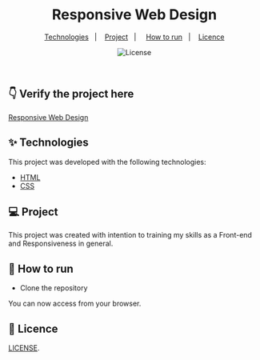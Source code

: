 <h1 align="center">
Responsive Web Design
</h1>
<p align="center"> 
  <a href="#-technologies">Technologies</a>&nbsp;&nbsp;&nbsp;|&nbsp;&nbsp;&nbsp;
  <a href="#-project">Project</a>&nbsp;&nbsp;&nbsp;|
  &nbsp;&nbsp;&nbsp;
  <a href="#-how-to-run">How to run</a>&nbsp;&nbsp;&nbsp;|&nbsp;&nbsp;&nbsp;
  <a href="#-licence">Licence</a>
</p>

<p align="center">
  <img alt="License" src="https://img.shields.io/static/v1?label=license&message=MIT&color=143774&labelColor=000000">

</p>

<br>

## 👇 Verify the project here

[Responsive Web Design](https://responsivewebdesigngdyproject.netlify.app/)

## ✨ Technologies

This project was developed with the following technologies:

- [HTML](https://developer.mozilla.org/en-US/docs/Web/HTML)
- [CSS](https://developer.mozilla.org/en-US/docs/Web/css)

## 💻 Project

This project was created with intention to training my skills as a Front-end and Responsiveness in general.

## 🚀 How to run

- Clone the repository

You can now access from your browser.

## 📄 Licence

[LICENSE](LICENSE.md).
